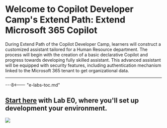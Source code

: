 
# Welcome to Copilot Developer Camp's Extend Path: Extend Microsoft 365 Copilot

During Extend Path of the Copilot Developer Camp, learners will construct a customized assistant tailored for a Human Resource department. The process will begin with the creation of a basic declarative Copilot and progress towards developing fully skilled assistant. This advanced assistant will be equipped with security features, including authentication mechanism linked to the Microsoft 365 tenant to get organizational data.

<hr />

---8<--- "e-labs-toc.md"

## <a href="./00-prerequisites">Start here</a> with Lab E0, where you'll set up development your environment.

<img src="https://m365-visitor-stats.azurewebsites.net/copilot-camp/extend-m365-copilot/index" />